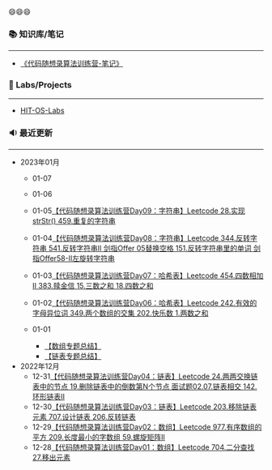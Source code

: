 😄😄😄

### 📚 知识库/笔记
---
- [《代码随想录算法训练营-笔记》](https://huuyaang.github.io/Algorithm-ProgrammerCarl_Learning/)

### 🎯 Labs/Projects

---

- [HIT-OS-Labs](https://huuyaang.github.io/HIT-OperatingSystem_Learning/)

### 🔉 最近更新
---

- 2023年01月
  - 01-07
  
  - 01-06
  
  - 01-05[【代码随想录算法训练营Day09：字符串】Leetcode  28.实现strStr()  459.重复的字符串](https://huuyaang.github.io/Algorithm-ProgrammerCarl_Learning/#/hash/Day09)
  - 01-04[【代码随想录算法训练营Day08：字符串】Leetcode  344.反转字符串  541.反转字符串Ⅱ  剑指Offer 05替换空格  151.反转字符串里的单词  剑指Offer58-Ⅱ左旋转字符串](https://huuyaang.github.io/Algorithm-ProgrammerCarl_Learning/#/hash/Day08)
  - 01-03[【代码随想录算法训练营Day07：哈希表】Leetcode  454.四数相加Ⅱ  383.赎金信  15.三数之和  18.四数之和](https://huuyaang.github.io/Algorithm-ProgrammerCarl_Learning/#/hash/Day07)
  - 01-02[【代码随想录算法训练营Day06：哈希表】Leetcode  242.有效的字母异位词  349.两个数组的交集  202.快乐数  1.两数之和](https://huuyaang.github.io/Algorithm-ProgrammerCarl_Learning/#/hash/Day06)
  - 01-01 
    - [【数组专题总结】]()
    - [【链表专题总结】]()
- 2022年12月
  - 12-31[【代码随想录算法训练营Day04：链表】Leetcode  24.两两交换链表中的节点  19.删除链表中的倒数第N个节点  面试题02.07.链表相交  142.环形链表Ⅱ](https://huuyaang.github.io/Algorithm-ProgrammerCarl_Learning/#/list/Day04)
  - 12-30[【代码随想录算法训练营Day03：链表】Leetcode  203.移除链表元素  707.设计链表  206.反转链表](https://huuyaang.github.io/Algorithm-ProgrammerCarl_Learning/#/list/Day03)
  - 12-29[【代码随想录算法训练营Day02：数组】Leetcode  977.有序数组的平方  209.长度最小的字数组  59.螺旋矩阵Ⅱ](https://huuyaang.github.io/Algorithm-ProgrammerCarl_Learning/#/array/Day02)
  - 12-28[【代码随想录算法训练营Day01：数组】Leetcode  704.二分查找  27.移出元素](https://huuyaang.github.io/Algorithm-ProgrammerCarl_Learning/#/array/Day01)

